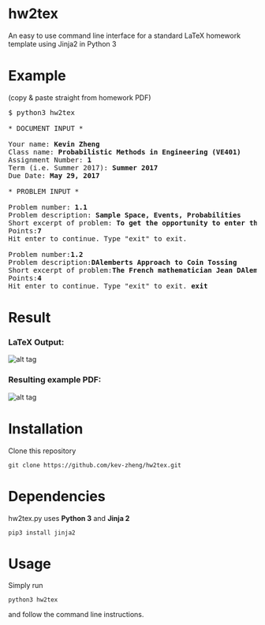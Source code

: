 # hw2tex

An easy to use command line interface for a standard LaTeX homework template
using Jinja2 in Python 3

# Example
(copy & paste straight from homework PDF)
<pre>
$ python3 hw2tex

* DOCUMENT INPUT *

Your name: <b>Kevin Zheng</b>
Class name: <b>Probabilistic Methods in Engineering (VE401)</b>
Assignment Number: <b>1</b>
Term (i.e. Summer 2017): <b>Summer 2017</b>
Due Date: <b>May 29, 2017</b>

* PROBLEM INPUT *

Problem number: <b>1.1</b>
Problem description: <b>Sample Space, Events, Probabilities</b>
Short excerpt of problem: <b>To get the opportunity to enter the McNeill</b>
Points:<b>7</b>
Hit enter to continue. Type "exit" to exit. 

Problem number:<b>1.2</b>
Problem description:<b>DAlemberts Approach to Coin Tossing</b>
Short excerpt of problem:<b>The French mathematician Jean DAlembert claimed</b>
Points:<b>4</b>
Hit enter to continue. Type "exit" to exit. <b>exit</b>
</pre>

# Result

### LaTeX Output:
![alt tag](https://github.com/kev-zheng/hw2tex/blob/master/Example/A1_code_example.png)

### Resulting example PDF:
![alt tag](https://github.com/kev-zheng/hw2tex/blob/master/Example/A1_pdf_example.png)

# Installation

Clone this repository
```
git clone https://github.com/kev-zheng/hw2tex.git
```

# Dependencies
hw2tex.py uses __Python 3__ and __Jinja 2__
```
pip3 install jinja2
```

# Usage
Simply run
```
python3 hw2tex
```
and follow the command line instructions.


